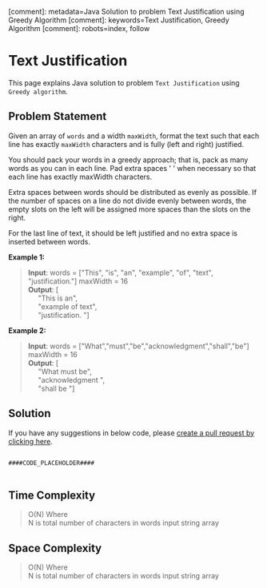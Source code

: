 [comment]: metadata=Java Solution to problem Text Justification using Greedy Algorithm
[comment]: keywords=Text Justification, Greedy Algorithm
[comment]: robots=index, follow


<h1>Text Justification</h1>
<p>
This page explains Java solution to problem <code class="inline">Text Justification</code> using <code class="inline">Greedy algorithm</code>.
</p>


<h2 class="heading">Problem Statement</h2>
<p>
Given an array of <code class="inline">words</code> and a width <code class="inline">maxWidth</code>, format the text such that each line has exactly <code class="inline">maxWidth</code> characters and is fully (left and right) justified.
</p>
<p>
You should pack your words in a greedy approach; that is, pack as many words as you can in each line. Pad extra spaces ' ' when necessary so that each line has exactly maxWidth characters.
</p>
<p>
Extra spaces between words should be distributed as evenly as possible. If the number of spaces on a line do not divide evenly between words, the empty slots on the left will be assigned more spaces than the slots on the right.
</p>
For the last line of text, it should be left justified and no extra space is inserted between words.
<p>

</p>

<b>Example 1:</b>
<blockquote>
<p>
<b>Input</b>: words = ["This", "is", "an", "example", "of", "text", "justification."] maxWidth = 16<br />
<b>Output</b>: [<br /> &nbsp;&nbsp;&nbsp;&nbsp;&nbsp;"This    is    an", <br />
                &nbsp;&nbsp;&nbsp;&nbsp;&nbsp;"example  of text", <br />
                &nbsp;&nbsp;&nbsp;&nbsp;&nbsp;"justification.  "]
</p>
</blockquote>

<b>Example 2:</b>
<blockquote>
<p>
<b>Input</b>: words = ["What","must","be","acknowledgment","shall","be"] maxWidth = 16<br />
<b>Output</b>: [<br /> &nbsp;&nbsp;&nbsp;&nbsp;&nbsp;"What   must   be",<br/>
                &nbsp;&nbsp;&nbsp;&nbsp;&nbsp;"acknowledgment  ",<br/>
                &nbsp;&nbsp;&nbsp;&nbsp;&nbsp;"shall be        "]
</p>
</blockquote>


<h2 class="heading">Solution</h2>
If you have any suggestions in below code, please <a href="####LINK_PLACEHOLDER####" target="_blank" rel="noopener noreferrer" class="absolute">create a pull request by clicking here</a>.
<pre>
<code class="language-java">
####CODE_PLACEHOLDER####
</code>
</pre>


<h2 class="heading">Time Complexity</h2>
<blockquote>
<p>
O(N) Where <br />
N is total number of characters in words input string array
</p>
</blockquote>


<h2 class="heading">Space Complexity</h2>
<blockquote>
<p>
O(N) Where <br />
N is total number of characters in words input string array
</p>
</blockquote>